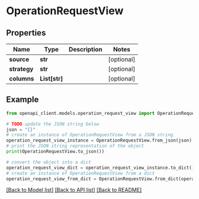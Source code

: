 # OperationRequestView


## Properties

Name | Type | Description | Notes
------------ | ------------- | ------------- | -------------
**source** | **str** |  | [optional] 
**strategy** | **str** |  | [optional] 
**columns** | **List[str]** |  | [optional] 

## Example

```python
from openapi_client.models.operation_request_view import OperationRequestView

# TODO update the JSON string below
json = "{}"
# create an instance of OperationRequestView from a JSON string
operation_request_view_instance = OperationRequestView.from_json(json)
# print the JSON string representation of the object
print(OperationRequestView.to_json())

# convert the object into a dict
operation_request_view_dict = operation_request_view_instance.to_dict()
# create an instance of OperationRequestView from a dict
operation_request_view_from_dict = OperationRequestView.from_dict(operation_request_view_dict)
```
[[Back to Model list]](../README.md#documentation-for-models) [[Back to API list]](../README.md#documentation-for-api-endpoints) [[Back to README]](../README.md)


